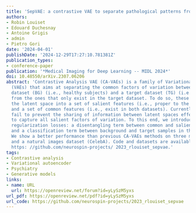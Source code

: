 ```yaml
---
title: 'SepVAE: a contrastive VAE to separate pathological patterns from healthy ones'
authors:
- Robin Louiset
- Edouard Duchesnay
- Antoine Grigis
- admin
- Pietro Gori
date: '2024-04-01'
publishDate: '2024-12-29T17:27:10.781381Z'
publication_types:
- conference-paper
publication: '*Medical Imaging for Deep Learning -- MIDL 2024*'
doi: 10.48550/arXiv.2307.06206
abstract: 'Contrastive Analysis VAE (CA-VAEs) is a family of Variational auto-encoders
  (VAEs) that aims at separating the common factors of variation between a background
  dataset (BG) (i.e., healthy subjects) and a target dataset (TG) (i.e., patients)
  from the ones that only exist in the target dataset. To do so, these methods separate
  the latent space into a set of salient features (i.e., proper to the target dataset)
  and a set of common features (i.e., exist in both datasets). Currently, all models
  fail to prevent the sharing of information between latent spaces effectively and
  to capture all salient factors of variation. To this end, we introduce two crucial
  regularization losses: a disentangling term between common and salient representations
  and a classification term between background and target samples in the salient space.
  We show a better performance than previous CA-VAEs methods on three medical applications
  and a natural images dataset (CelebA). Code and datasets are available on GitHub
  https: //github.com/neurospin-projects/ 2023_rlouiset_sepvae.'
tags:
- Contrastive analysis
- Variational autoencoder
- Psychiatry
- Generative models 
links:
- name: URL
  url: https://openreview.net/forum?id=yLySzM5yxs
url_pdf: https://openreview.net/pdf?id=yLySzM5yxs
url_code: https://github.com/neurospin-projects/2023_rlouiset_sepvae
---
```

